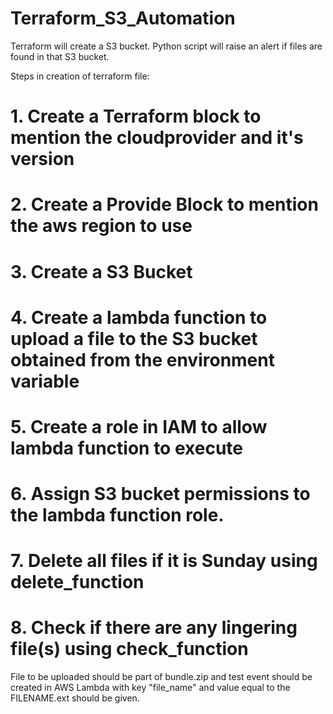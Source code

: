 # Terraform_S3_Automation
Terraform will create a S3 bucket. Python script will raise an alert if files are found in that S3 bucket.

Steps in creation of terraform file:
# 1. Create a Terraform block to mention the cloudprovider and it's version
# 2. Create a Provide Block to mention the aws region to use
# 3. Create a S3 Bucket
# 4. Create a lambda function to upload a file to the S3 bucket obtained from the environment variable
# 5. Create a role in IAM to allow lambda function to execute
# 6. Assign S3 bucket permissions to the lambda function role.
# 7. Delete all files if it is Sunday using delete_function
# 8. Check if there are any lingering file(s) using check_function


File to be uploaded should be part of bundle.zip and test event should be created in AWS Lambda with key "file_name" and value equal to the FILENAME.ext should be given.